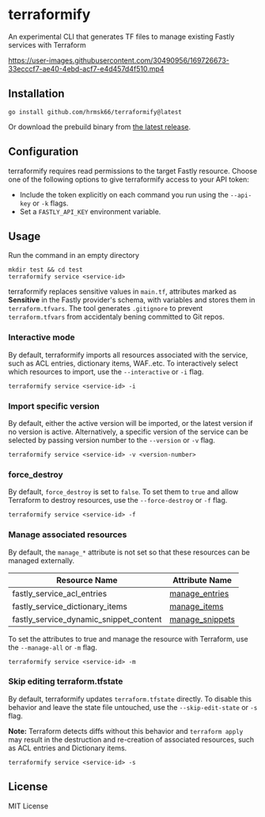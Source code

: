# terraformify

An experimental CLI that generates TF files to manage existing Fastly services with Terraform

https://user-images.githubusercontent.com/30490956/169726673-33ecccf7-ae40-4ebd-acf7-e4d457d4f510.mp4

## Installation

```
go install github.com/hrmsk66/terraformify@latest
```

Or download the prebuild binary from [the latest release](https://github.com/hrmsk66/terraformify/releases/latest).

## Configuration

terraformify requires read permissions to the target Fastly resource.
Choose one of the following options to give terraformify access to your API token:

- Include the token explicitly on each command you run using the `--api-key` or `-k` flags.
- Set a `FASTLY_API_KEY` environment variable.

## Usage

Run the command in an empty directory

```
mkdir test && cd test
terraformify service <service-id>
```

terraformify replaces sensitive values in `main.tf`, attributes marked as **Sensitive** in the Fastly provider's schema, with variables and stores them in `terraform.tfvars`. The tool generates `.gitignore` to prevent `terraform.tfvars` from accidentaly bening committed to Git repos.

### Interactive mode

By default, terraformify imports all resources associated with the service, such as ACL entries, dictionary items, WAF..etc. To interactively select which resources to import, use the `--interactive` or `-i` flag.

```
terraformify service <service-id> -i
```

### Import specific version

By default, either the active version will be imported, or the latest version if no version is active. Alternatively, a specific version of the service can be selected by passing version number to the `--version` or `-v` flag.

```
terraformify service <service-id> -v <version-number>
```

### force_destroy

By default, `force_destroy` is set to `false`. To set them to `true` and allow Terraform to destroy resources, use the `--force-destroy` or `-f` flag.

```
terraformify service <service-id> -f
```

### Manage associated resources

By default, the `manage_*` attribute is not set so that these resources can be managed externally.

| Resource Name                          | Attribute Name                                                                                                                 |
| -------------------------------------- | ------------------------------------------------------------------------------------------------------------------------------ |
| fastly_service_acl_entries             | [manage_entries](https://registry.terraform.io/providers/fastly/fastly/latest/docs/resources/service_acl_entries)              |
| fastly_service_dictionary_items        | [manage_items](https://registry.terraform.io/providers/fastly/fastly/latest/docs/resources/service_dictionary_items)           |
| fastly_service_dynamic_snippet_content | [manage_snippets](https://registry.terraform.io/providers/fastly/fastly/latest/docs/resources/service_dynamic_snippet_content) |

To set the attributes to true and manage the resource with Terraform, use the `--manage-all` or `-m` flag.

```
terraformify service <service-id> -m
```

### Skip editing terraform.tfstate

By default, terraformify updates `terraform.tfstate` directly. To disable this behavior and leave the state file untouched, use the `--skip-edit-state` or `-s` flag.

**Note:** Terraform detects diffs without this behavior and `terraform apply` may result in the destruction and re-creation of associated resources, such as ACL entries and Dictionary items.

```
terraformify service <service-id> -s
```

## License

MIT License
